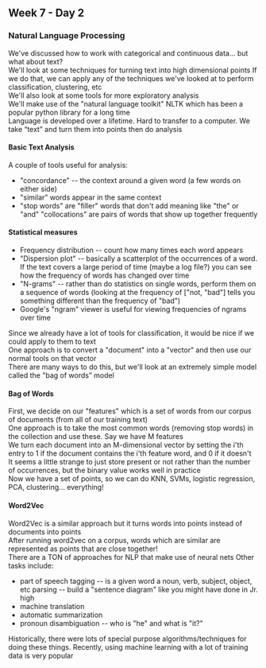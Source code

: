 ## Week 7 - Day 2
### Natural Language Processing

We've discussed how to work with categorical and continuous data... but what about text?  
We'll look at some techniques for turning text into high dimensional points
If we do that, we can apply any of the techniques we've looked at to perform classification, clustering, etc  
We'll also look at some tools for more exploratory analysis  
We'll make use of the "natural language toolkit" NLTK which has been a popular python library for a long time  
Language is developed over a lifetime. Hard to transfer to a computer. 
We take “text” and turn them into points then do analysis

#### Basic Text Analysis
A couple of tools useful for analysis:

* "concordance" -- the context around a given word (a few words on either side)
* "similar" words appear in the same context
* "stop words" are "filler" words that don't add meaning like "the" or "and" "collocations" are pairs of words that show up together frequently

#### Statistical measures
* Frequency distribution -- count how many times each word appears
* "Dispersion plot" -- basically a scatterplot of the occurrences of a word. If the text covers a large period of time (maybe a log file?) you can see how the frequency of words has changed over time
* "N-grams" -- rather than do statistics on single words, perform them on a sequence of words (looking at the frequency of ["not, "bad"] tells you something different than the frequency of "bad")
* Google's "ngram" viewer is useful for viewing frequencies of ngrams over time

Since we already have a lot of tools for classification, it would be nice if we could apply to them to text  
One approach is to convert a "document" into a "vector" and then use our normal tools on that vector  
There are many ways to do this, but we'll look at an extremely simple model called the "bag of words” model

#### Bag of Words
First, we decide on our "features" which is a set of words from our corpus of documents (from all of our training text)  
One approach is to take the most common words (removing stop words) in the collection and use these. Say we have M features  
We turn each document into an M-dimensional vector by setting the i'th entry to 1 if the document contains the i'th feature word, and 0 if it doesn't  
It seems a little strange to just store present or not rather than the number of occurrences, but the binary value works well in practice  
Now we have a set of points, so we can do KNN, SVMs, logistic regression, PCA, clustering... everything!

#### Word2Vec
Word2Vec is a similar approach but it turns words into points instead of documents into points  
After running word2vec on a corpus, words which are similar are represented as points that are close together!  
There are a TON of approaches for NLP that make use of neural nets
Other tasks include:

* part of speech tagging -- is a given word a noun, verb, subject, object, etc 
parsing -- build a "sentence diagram" like you might have done in Jr. high 
* machine translation
* automatic summarization
* pronoun disambiguation -- who is "he" and what is "it?"

Historically, there were lots of special purpose algorithms/techniques for doing these things. Recently, using machine learning with a lot of training data is very popular

